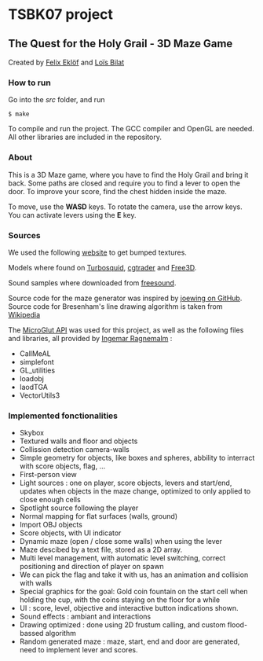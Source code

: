 # TSBK07 project

## The Quest for the Holy Grail - 3D Maze Game

Created by [Felix Eklöf](mailto:felek877@student.liu.se) and [Loïs Bilat](loibi806@student.liu.se)

### How to run

Go into the *src* folder, and run

```
$ make
```

To compile and run the project. The GCC compiler and OpenGL are needed. All other libraries are included in the repository.

### About

This is a 3D Maze game, where you have to find the Holy Grail and bring it back. Some paths are closed and require you to find a lever to open the door. To improve your score, find the chest hidden inside the maze. 

To move, use the **WASD** keys. To rotate the camera, use the arrow keys. You can activate levers using the **E** key.

### Sources

We used the following [website](https://www.textures.com/browse/3d-scans/114548) to get bumped textures.

Models where found on [Turbosquid](https://www.turbosquid.com/), [cgtrader](https://www.cgtrader.com/free-3d-models) and [Free3D](https://free3d.com/).

Sound samples where downloaded from [freesound](https://freesound.org/).

Source code for the maze generator was inspired by [joewing on GitHub](https://github.com/joewing/maze). Source code for Bresenham's line drawing algorithm is taken from [Wikipedia](https://en.wikipedia.org/wiki/Bresenham%27s_line_algorithm)

The [MicroGlut API](http://www.ragnemalm.se/lightweight/) was used for this project, as well as the following files and libraries, all provided by [Ingemar Ragnemalm](http://computer-graphics.se/TSBK07/) :

- CallMeAL
- simplefont
- GL_utilities
- loadobj
- laodTGA
- VectorUtils3

### Implemented fonctionalities

- Skybox
- Textured walls and floor and objects
- Collission detection camera-walls
- Simple geometry for objects, like boxes and spheres, abbility to interract with score objects, flag, ...
- First-person view 
- Light sources : one on player, score objects, levers and start/end, updates when objects in the maze change, optimized to only applied to close enough cells
- Spotlight source following the player
- Normal mapping for flat surfaces (walls, ground)
- Import OBJ objects
- Score objects, with UI indicator
- Dynamic maze (open / close some walls) when using the lever
- Maze descibed by a text file, stored as a 2D array. 
- Multi level management, with automatic level switching, correct positioning and direction of player on spawn
- We can pick the flag and take it with us, has an animation and collision with walls
- Special graphics for the goal: Gold coin fountain on the start cell when holding the cup, with the coins staying on the floor for a while
- UI : score, level, objective and interactive button indications shown.
- Sound effects : ambiant and interactions
- Drawing optimized : done using 2D frustum calling, and custom flood-bassed algorithm  
- Random generated maze : maze, start, end and door are generated, need to implement lever and scores.

